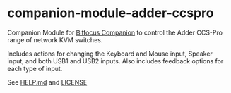 # companion-module-adder-ccspro

Companion Module for [Bitfocus Companion](https://bitfocus.io/companion) to control the Adder CCS-Pro range of network KVM switches.

Includes actions for changing the Keyboard and Mouse input, Speaker input, and both USB1 and USB2 inputs. Also includes feedback options for each type of input.

See [HELP.md](./companion/HELP.md) and [LICENSE](./LICENSE)

